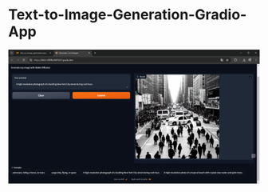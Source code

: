 # Text-to-Image-Generation-Gradio-App


![image_alt](https://github.com/Bhaveshwagh04/Text-to-Image-Generation-Gradio-App/blob/main/gradio%20app.png?raw=true)

